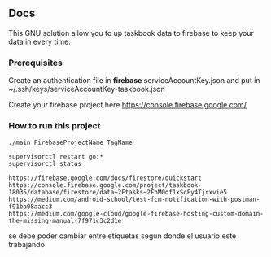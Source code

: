 ## Docs


This GNU solution allow you to up taskbook data to firebase to keep your data in every time.

### Prerequisites


Create an authentication file in **firebase** serviceAccountKey.json and put in ~/.ssh/keys/serviceAccountKey-taskbook.json

Create your firebase project here https://console.firebase.google.com/

### How to run this project

```
./main FirebaseProjectName TagName

supervisorctl restart go:*
supervisorctl status
```


```
https://firebase.google.com/docs/firestore/quickstart
https://console.firebase.google.com/project/taskbook-18035/database/firestore/data~2Ftasks~2FhM0df1xScFy4Tjrxvie5
https://medium.com/android-school/test-fcm-notification-with-postman-f91ba08aacc3
https://medium.com/google-cloud/google-firebase-hosting-custom-domain-the-missing-manual-7f971c3c2d1e
```


se debe poder cambiar entre etiquetas segun donde el usuario este trabajando



